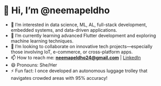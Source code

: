 # 👋 Hi, I’m @neemapeldho

- 👀 I’m interested in data science, ML, AL, full-stack development, embedded systems, and data-driven applications.
- 🌱 I’m currently learning advanced Flutter development and exploring machine learning techniques.
- 💞️ I’m looking to collaborate on innovative tech projects—especially those involving IoT, e-commerce, or cross-platform apps.
- 📫 How to reach me: **neemapeldho24@gmail.com** | [LinkedIn](https://www.linkedin.com/in/neemaeldho)
- 😄 Pronouns: She/Her
- ⚡ Fun fact: I once developed an autonomous luggage trolley that navigates crowded areas with 95% accuracy!
